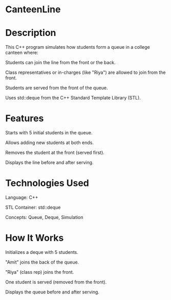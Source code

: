 # CanteenLine

# Description

This C++ program simulates how students form a queue in a college canteen where:

Students can join the line from the front or the back.

Class representatives or in-charges (like "Riya") are allowed to join from the front.

Students are served from the front of the queue.

Uses std::deque from the C++ Standard Template Library (STL).

# Features

 Starts with 5 initial students in the queue.

 Allows adding new students at both ends.

 Removes the student at the front (served first).

 Displays the line before and after serving.

# Technologies Used

Language: C++

STL Container: std::deque

Concepts: Queue, Deque, Simulation

# How It Works

Initializes a deque with 5 students.

"Amit" joins the back of the queue.

"Riya" (class rep) joins the front.

One student is served (removed from the front).

Displays the queue before and after serving.
